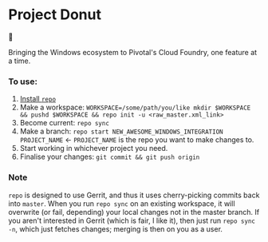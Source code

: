 # Project Donut

:doughnut:

Bringing the Windows ecosystem to Pivotal's Cloud Foundry, one feature at a time.

### To use:

1. [Install `repo`](https://source.android.com/source/downloading)
1. Make a workspace: `WORKSPACE=/some/path/you/like mkdir $WORKSPACE && pushd $WORKSPACE && repo init -u <raw_master.xml_link>`
1. Become current: `repo sync`
1. Make a branch: `repo start NEW_AWESOME_WINDOWS_INTEGRATION PROJECT_NAME` <- `PROJECT_NAME` is the repo you want to make changes to.
1. Start working in whichever project you need.
1. Finalise your changes: `git commit && git push origin`

### Note

`repo` is designed to use Gerrit, and thus it uses cherry-picking commits back into `master`. When you run `repo sync` on an existing workspace, it will overwrite (or fail, depending) your local changes not in the master branch. If you aren't interested in Gerrit (which is fair, I like it), then just run `repo sync -n`, which just fetches changes; merging is then on you as a user.
